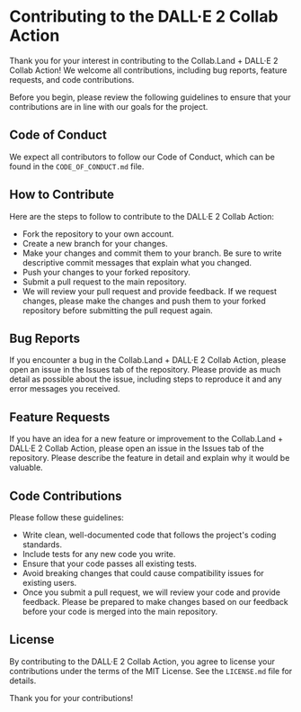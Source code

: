 # Contributing to the DALL·E 2 Collab Action

Thank you for your interest in contributing to the Collab.Land + DALL·E 2 Collab Action! We welcome all contributions, including bug reports, feature requests, and code contributions.

Before you begin, please review the following guidelines to ensure that your contributions are in line with our goals for the project.

## Code of Conduct

We expect all contributors to follow our Code of Conduct, which can be found in the `CODE_OF_CONDUCT.md` file.

## How to Contribute

Here are the steps to follow to contribute to the DALL·E 2 Collab Action:

- Fork the repository to your own account.
- Create a new branch for your changes.
- Make your changes and commit them to your branch. Be sure to write descriptive commit messages that explain what you changed.
- Push your changes to your forked repository.
- Submit a pull request to the main repository.
- We will review your pull request and provide feedback. If we request changes, please make the changes and push them to your forked repository before submitting the pull request again.

## Bug Reports

If you encounter a bug in the Collab.Land + DALL·E 2 Collab Action, please open an issue in the Issues tab of the repository. Please provide as much detail as possible about the issue, including steps to reproduce it and any error messages you received.

## Feature Requests

If you have an idea for a new feature or improvement to the Collab.Land + DALL·E 2 Collab Action, please open an issue in the Issues tab of the repository. Please describe the feature in detail and explain why it would be valuable.

## Code Contributions

Please follow these guidelines:

- Write clean, well-documented code that follows the project's coding standards.
- Include tests for any new code you write.
- Ensure that your code passes all existing tests.
- Avoid breaking changes that could cause compatibility issues for existing users.
- Once you submit a pull request, we will review your code and provide feedback. Please be prepared to make changes based on our feedback before your code is merged into the main repository.

## License

By contributing to the DALL·E 2 Collab Action, you agree to license your contributions under the terms of the MIT License. See the `LICENSE.md` file for details.

Thank you for your contributions!
